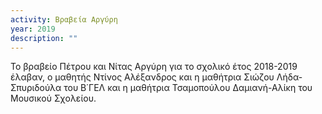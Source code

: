 ```yaml
---
activity: Βραβεία Αργύρη
year: 2019
description: ""
---
```


Το βραβείο Πέτρου και Νίτας Αργύρη για το σχολικό έτος 2018-2019 έλαβαν, ο μαθητής Ντίνος Αλέξανδρος και η μαθήτρια Σιώζου Λήδα-Σπυριδούλα του Β΄ΓΕΛ και η μαθήτρια Τσαμοπούλου Δαμιανή-Αλίκη του Μουσικού Σχολείου.

